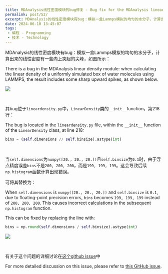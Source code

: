 ```yaml
---
title: MDAnalysis线性密度模块的bug修复 - Bug fix for the MDAnalysis linear density module
permalink: post/52/
excerpt: MDAnalysis的线性密度模块有bug：模拟一盒Lammps模拟的均匀的水分子，计算出来的线性密度有一些向上突起的尖峰。<br>There is a bug in the MDAnalysis linear density module：when calculating the linear density of a uniformly simulated box of water molecules using LAMMPS, the result includes some sharp upward spikes.
date: 2024-06-10 13:45:07
tags: 
 - 编程 - Programming
 - 技术 - Technology
---
```


MDAnalysis的线性密度模块有bug：模拟一盒Lammps模拟的均匀的水分子，计算出来的线性密度有一些向上突起的尖峰，如图所示：


There is a bug in the MDAnalysis linear density module: when calculating the linear density of a uniformly simulated box of water molecules using LAMMPS, the result includes some sharp upward spikes, as shown below.

![](1.png)

<br>

其bug位于`lineardensity.py`中，`LinearDensity`类的`__init__`function，第218行：

The bug is located in the `lineardensity.py` file, within the `__init__` function of the `LinearDensity` class, at line 218:

```python
bins = (self.dimensions // self.binsize).astype(int)
```

<br>

当`self.dimensions`为`numpy([20., 20., 20.])`且`self.binsize`为`0.1`时，由于浮点精度误差`bins`不是`200, 200, 200`，而是`199, 199, 199`。这会导致后续`np.histogram`函数计算出现错误。

可将其替换为：

When `self.dimensions` is `numpy([20., 20., 20.])` and `self.binsize` is `0.1`, due to floating-point precision errors, `bins` becomes `199, 199, 199` instead of `200, 200, 200`. This causes incorrect calculations in the subsequent `np.histogram` function. 

This can be fixed by replacing the line with:

```python
bins = np.round(self.dimensions / self.binsize).astype(int)
```

![](2.png)

<br>

有关于这个问题的详细讨论在[这个github issue](https://github.com/MDAnalysis/mdanalysis/issues/4476)中

For more detailed discussion on this issue, please refer to [this GitHub issue](https://github.com/MDAnalysis/mdanalysis/issues/4476).